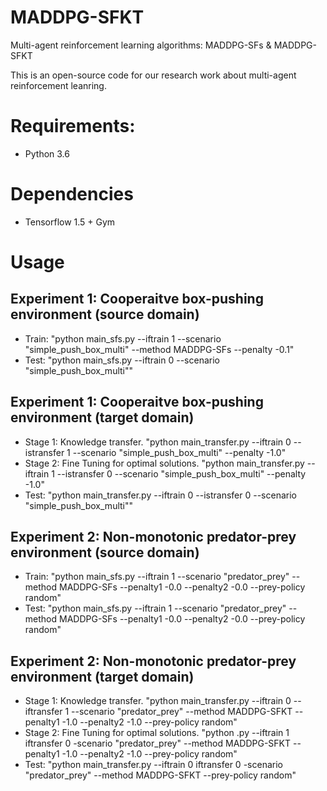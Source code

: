 # MADDPG-SFKT
Multi-agent reinforcement learning algorithms: MADDPG-SFs & MADDPG-SFKT

This is an open-source code for our research work about multi-agent reinforcement leanring. 

# Requirements: 
- Python 3.6

# Dependencies
- Tensorflow 1.5 + Gym

# Usage

## Experiment 1: Cooperaitve box-pushing environment (source domain)
- Train:
  "python main_sfs.py --iftrain 1 --scenario "simple_push_box_multi" --method MADDPG-SFs --penalty -0.1"
- Test:
  "python main_sfs.py --iftrain 0 --scenario "simple_push_box_multi""

## Experiment 1: Cooperaitve box-pushing environment (target domain)
- Stage 1: Knowledge transfer.
 "python main_transfer.py --iftrain 0 --istransfer 1 --scenario "simple_push_box_multi" --penalty -1.0"
- Stage 2: Fine Tuning for optimal solutions.
 "python main_transfer.py --iftrain 1 --istransfer 0 --scenario "simple_push_box_multi" --penalty -1.0"
- Test:
 "python main_transfer.py --iftrain 0 --istransfer 0 --scenario "simple_push_box_multi""

## Experiment 2: Non-monotonic predator-prey environment (source domain)
- Train:
  "python main_sfs.py --iftrain 1 --scenario "predator_prey" --method MADDPG-SFs --penalty1 -0.0 --penalty2 -0.0 --prey-policy random"
- Test:
  "python main_sfs.py --iftrain 1 --scenario "predator_prey" --method MADDPG-SFs --penalty1 -0.0 --penalty2 -0.0 --prey-policy random"

## Experiment 2: Non-monotonic predator-prey environment (target domain)
- Stage 1: Knowledge transfer.
  "python main_transfer.py --iftrain 0 --iftransfer 1 --scenario "predator_prey" --method MADDPG-SFKT --penalty1 -1.0 --penalty2 -1.0 --prey-policy random"
- Stage 2: Fine Tuning for optimal solutions.
  "python  .py --iftrain 1 iftransfer 0 -scenario "predator_prey" --method MADDPG-SFKT --penalty1 -1.0 --penalty2 -1.0 --prey-policy random"
- Test:
 "python main_transfer.py --iftrain 0 iftransfer 0 -scenario "predator_prey" --method MADDPG-SFKT --prey-policy random"
